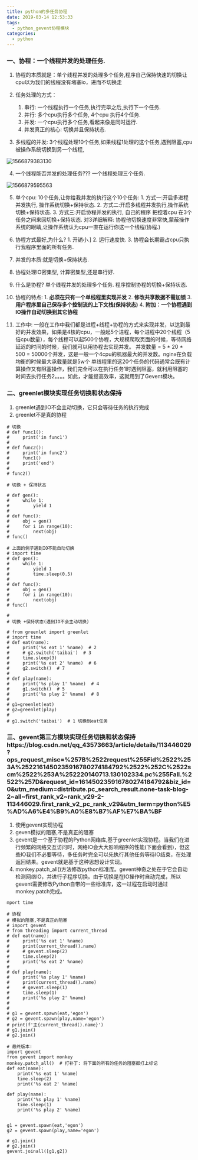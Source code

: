 ```yaml
---
title: python的多任务协程
date: 2019-03-14 12:53:33
tags:
  - python_gevent协程模块
categories:
  - python
---
```


###  一、协程：一个线程并发的处理任务.

  1. 协程的本质就是：单个线程并发的处理多个任务,程序自己保持快速的切换让cpu以为我们的线程没有堵塞io，进而不切换走

  2. 任务处理的方式：
        1. 串行: 一个线程执行一个任务,执行完毕之后,执行下一个任务.
        2. 并行: 多个cpu执行多个任务, 4个cpu 执行4个任务.
        3. 并发: 一个cpu执行多个任务,看起来像是同时运行.
        4. 并发真正的核心: 切换并且保持状态.

  3. 多线程的并发:  3个线程处理10个任务,如果线程1处理的这个任务,遇到阻塞,cpu被操作系统切换到另一个线程,

  ![1566879383130](C:\Users\Administrator\Desktop\assets\1566879383130.png)

  4. 一个线程能否并发的处理任务??? 一个线程处理三个任务.

  ![1566879595563](C:\Users\Administrator\Desktop\assets\1566879595563.png)

  5. 单个cpu: 10个任务,让你给我并发的执行这个10个任务:
    1. 方式一:开启多进程并发执行, 操作系统切换+保持状态.
    2. 方式二:开启多线程并发执行,操作系统切换+保持状态.
    3. 方式三:开启协程并发的执行, 自己的程序 把控着cpu 在3个任务之间来回切换+保持状态.
  对3详细解释: 协程他切换速度非常快,蒙蔽操作系统的眼睛,让操作系统认为cpu一直在运行你这一个线程(协程.)

  6. 协程方式最好,为什么?
    1. 开销小.]
    2. 运行速度快.
    3. 协程会长期霸占cpu只执行我程序里面的所有任务.

  7. 并发的本质:就是切换+保持状态.

  8. 协程处理IO密集型, 计算密集型,还是串行好.

  9. 什么是协程? 单个线程并发的处理多个任务. 程序控制协程的切换+保持状态.

  10. 协程的特点:
    1. **必须在只有一个单线程里实现并发**
    2. **修改共享数据不需加锁**
    3. **用户程序里自己保存多个控制流的上下文栈(保持状态)**
    4. **附加：一个协程遇到IO操作自动切换到其它协程**

  11. 工作中:
    一般在工作中我们都是进程+线程+协程的方式来实现并发，以达到最好的并发效果，如果是4核的cpu，一般起5个进程，每个进程中20个线程（5倍cpu数量），每个线程可以起500个协程，大规模爬取页面的时候，等待网络延迟的时间的时候，我们就可以用协程去实现并发。 并发数量 = 5 * 20 * 500 = 50000个并发，这是一般一个4cpu的机器最大的并发数。nginx在负载均衡的时候最大承载量就是5w个
    单线程里的这20个任务的代码通常会既有计算操作又有阻塞操作，我们完全可以在执行任务1时遇到阻塞，就利用阻塞的时间去执行任务2。。。。如此，才能提高效率，这就用到了Gevent模块。

### 二、greenlet模块实现任务切换和状态保持
  1. greenlet遇到IO不会主动切换，它只会等待任务的执行完成
  2. greenlet不是真的协程

  ```
  # 切换
  # def func1():
  #     print('in func1')
  #
  # def func2():
  #     print('in func2')
  #     func1()
  #     print('end')
  #
  # func2()

  # 切换 + 保持状态

  # def gen():
  #     while 1:
  #         yield 1
  #
  # def func():
  #     obj = gen()
  #     for i in range(10):
  #         next(obj)
  # func()

  # 上面的例子遇到IO不能自动切换
  # import time
  # def gen():
  #     while 1:
  #         yield 1
  #         time.sleep(0.5)
  #
  # def func():
  #     obj = gen()
  #     for i in range(10):
  #         next(obj)
  # func()

  #
  # 切换 +保持状态(遇到IO不会主动切换)

  # from greenlet import greenlet
  # import time
  # def eat(name):
  #     print('%s eat 1' %name)  # 2
  #     # g2.switch('taibai')  # 3
  #     time.sleep(3)
  #     print('%s eat 2' %name)  # 6
  #     g2.switch()  # 7
  #
  # def play(name):
  #     print('%s play 1' %name)  # 4
  #     g1.switch()  # 5
  #     print('%s play 2' %name)  # 8
  #
  # g1=greenlet(eat)
  # g2=greenlet(play)
  #
  # g1.switch('taibai')  # 1 切换到eat任务
  ```


### 三、gevent第三方模块实现任务切换和状态保持https://blog.csdn.net/qq_43573663/article/details/113446029?ops_request_misc=%257B%2522request%255Fid%2522%253A%2522161450235916780274184792%2522%252C%2522scm%2522%253A%252220140713.130102334.pc%255Fall.%2522%257D&request_id=161450235916780274184792&biz_id=0&utm_medium=distribute.pc_search_result.none-task-blog-2~all~first_rank_v2~rank_v29-2-113446029.first_rank_v2_pc_rank_v29&utm_term=python%E5%AD%A6%E4%B9%A0%E8%B7%AF%E7%BA%BF

  1. 使用gevent实现协程
  2. geven模拟的阻塞,不是真正的阻塞
  3. gevent是一个基于协程的Python网络库,基于greenlet实现协程。当我们在进行频繁的网络交互访问时，网络IO会大大影响程序的性能(下面会看到)，但这些IO我们不必要等待，多任务时完全可以先执行其他任务等待IO结束，在处理返回结果。gevent就是基于这种思想设计实现。
  4. monkey.patch_all()方法修改python标准库。gevent神奇之处在于它会自动检测网络IO，并进行子程序切换。由于切换是在IO操作时自动完成，所以gevent需要修改Python自带的一些标准库，这一过程在启动时通过monkey.patch完成。

  ```
  mport time

  # 协程
  # 模拟的阻塞,不是真正的阻塞
  # import gevent
  # from threading import current_thread
  # def eat(name):
  #     print('%s eat 1' %name)
  #     print(current_thread().name)
  #     # gevent.sleep(2)
  #     time.sleep(2)
  #     print('%s eat 2' %name)
  #
  # def play(name):
  #     print('%s play 1' %name)
  #     print(current_thread().name)
  #     # gevent.sleep(1)
  #     time.sleep(1)
  #     print('%s play 2' %name)
  #
  #
  # g1 = gevent.spawn(eat,'egon')
  # g2 = gevent.spawn(play,name='egon')
  # print(f'主{current_thread().name}')
  # g1.join()
  # g2.join()

  # 最终版本:
  import gevent
  from gevent import monkey
  monkey.patch_all()  # 打补丁: 将下面的所有的任务的阻塞都打上标记
  def eat(name):
      print('%s eat 1' %name)
      time.sleep(2)
      print('%s eat 2' %name)

  def play(name):
      print('%s play 1' %name)
      time.sleep(1)
      print('%s play 2' %name)


  g1 = gevent.spawn(eat,'egon')
  g2 = gevent.spawn(play,name='egon')

  # g1.join()
  # g2.join()
  gevent.joinall([g1,g2])

  ```